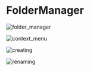 # FolderManager

![folder_manager](https://user-images.githubusercontent.com/30162944/89147459-158c9200-d52d-11ea-80bb-1cc125d12f60.png)

![context_menu](https://user-images.githubusercontent.com/30162944/89147276-8e3f1e80-d52c-11ea-821f-809ac25cda0b.png)

![creating](https://user-images.githubusercontent.com/30162944/89147277-8f704b80-d52c-11ea-97ce-dfe2601645eb.png)

![renaming](https://user-images.githubusercontent.com/30162944/89147278-8f704b80-d52c-11ea-8e29-618e4abc0453.png)
